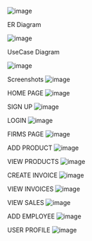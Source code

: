 
![image](https://user-images.githubusercontent.com/74768389/183908004-228e8b53-4ad1-4095-85e2-6147fadf0f8d.png)


ER Diagram

![image](https://user-images.githubusercontent.com/74768389/183907639-08891826-e31c-43cc-9e4c-c73ccccb998f.png)

UseCase Diagram

![image](https://user-images.githubusercontent.com/74768389/183907805-8a0fd338-7979-4e13-9595-78226312e9dc.png)

Screenshots
![image](https://user-images.githubusercontent.com/74768389/183908507-6b867789-0146-4072-b813-f9e0add55bf5.png)

HOME PAGE
![image](https://user-images.githubusercontent.com/74768389/183908779-80c4efc1-807d-43af-8e4c-b026426b9d38.png)


SIGN UP
![image](https://user-images.githubusercontent.com/74768389/183908875-0f7864bc-eeca-4599-ad5c-621053e3f8d5.png)


LOGIN
![image](https://user-images.githubusercontent.com/74768389/183908992-2edac90e-1ab9-466e-a4f3-6d473179e421.png)


FIRMS PAGE
![image](https://user-images.githubusercontent.com/74768389/183909201-ee368740-37fc-469d-bb2e-d4d2ffc94a36.png)


ADD PRODUCT
![image](https://user-images.githubusercontent.com/74768389/183909285-2015d93d-d9a8-4020-b2bc-69a74e1c50a3.png)


VIEW PRODUCTS
![image](https://user-images.githubusercontent.com/74768389/183909347-e6ebdfe7-f69c-4680-8fa9-4a675245cc9d.png)


CREATE INVOICE
![image](https://user-images.githubusercontent.com/74768389/183909407-a150e03e-db63-473d-bfa1-467f78463d89.png)


VIEW INVOICES
![image](https://user-images.githubusercontent.com/74768389/183909458-30bbe458-d4a0-4ef1-a109-f3ec81e4ccde.png)


VIEW SALES
![image](https://user-images.githubusercontent.com/74768389/183909569-ba7b3dd2-5789-4514-a87e-059c3f3d32dc.png)


ADD EMPLOYEE
![image](https://user-images.githubusercontent.com/74768389/183909664-2ea0f540-8ca1-4986-9138-0b1a1c3bbe76.png)


USER PROFILE
![image](https://user-images.githubusercontent.com/74768389/183909758-eb394f73-274f-4915-8567-eed69204daed.png)








